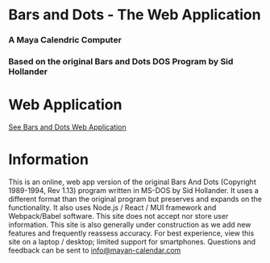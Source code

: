 # Bars and Dots - The Web Application
### A Maya Calendric Computer
### Based on the original Bars and Dots DOS Program by Sid Hollander

# Web Application
[See Bars and Dots Web Application](https://www.barsanddots.com)

# Information
This is an online, web app version of the original Bars And Dots (Copyright 1989-1994, Rev 1.13) program written in MS-DOS by Sid Hollander. It uses a different format than the original program but preserves and expands on the functionality. It also uses Node.js / React / MUI framework and Webpack/Babel software. This site does not accept nor store user information. This site is also generally under construction as we add new features and frequently reassess accuracy. For best experience, view this site on a laptop / desktop; limited support for smartphones. Questions and feedback can be sent to info@mayan-calendar.com
